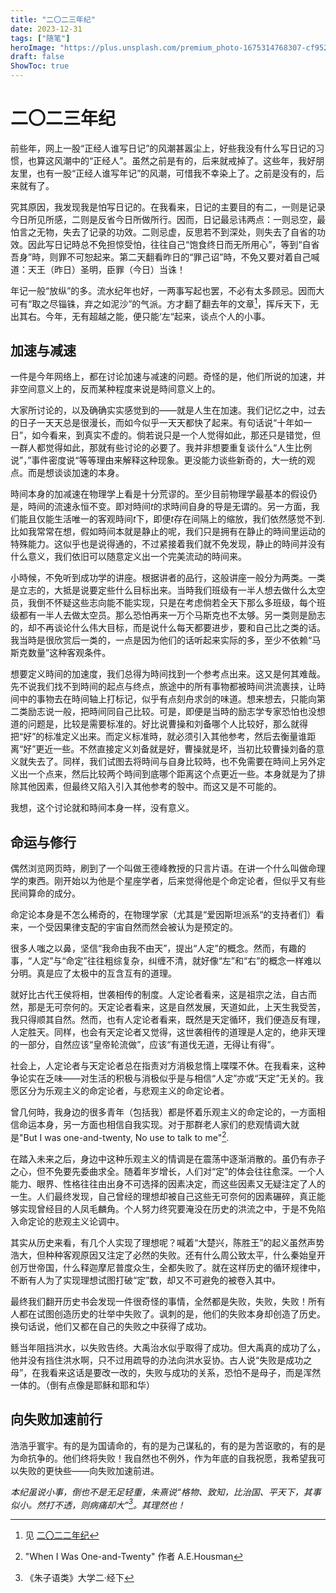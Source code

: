 ```yaml
---
title: "二〇二三年纪"
date: 2023-12-31
tags: ["随笔"]
heroImage: "https://plus.unsplash.com/premium_photo-1675314768307-cf9522b669f6?q=80&w=2574&auto=format&fit=crop&ixlib=rb-4.0.3&ixid=M3wxMjA3fDB8MHxwaG90by1wYWdlfHx8fGVufDB8fHx8fA%3D%3D"
draft: false
ShowToc: true
---
```


# 二〇二三年纪

前些年，网上一股“正经人谁写日记”的风潮甚嚣尘上，好些我没有什么写日记的习惯，也算这风潮中的“正经人”。虽然之前是有的，后来就戒掉了。这些年，我好朋友里，也有一股“正经人谁写年记”的风潮，可惜我不幸染上了。之前是没有的，后来就有了。

究其原因，我发现我是怕写日记的。在我看来，日记的主要目的有二，一则是记录今日所见所感，二则是反省今日所做所行。因而，日记最忌讳两点：一则忌空，最怕言之无物，失去了记录的功效。二则忌虚，反思若不到深处，则失去了自省的功效。因此写日记時总不免担惊受怕，往往自己“饱食终日而无所用心”，等到“自省吾身”時，则罪不可恕起来。第二天翻看昨日的“罪己诏”時，不免又要对着自己喊道：天王（昨日）圣明，臣罪（今日）当诛！

年记一般“放纵”的多。流水纪年也好，一两事写起也罢，不必有太多顾忌。因而大可有“取之尽锱铢，弃之如泥沙”的气派。方才翻了翻去年的文章[^1]，挥斥天下，无出其右。今年，无有超越之能，便只能‘左“起来，谈点个人的小事。

## 加速与减速

一件是今年网络上，都在讨论加速与减速的问题。奇怪的是，他们所说的加速，并非空间意义上的，反而某种程度来说是時间意义上的。

大家所讨论的，以及确确实实感觉到的——就是人生在加速。我们记忆之中，过去的日子一天天总是很漫长，而如今似乎一天天都快了起来。有句话说“十年如一日”，如今看来，到真实不虚的。倘若说只是一个人觉得如此，那还只是错觉，但一群人都觉得如此，那就有些讨论的必要了。我并非想要重复谈什么“人生比例说”，”事件密度说“等等理由来解释这种现象。更没能力谈些新奇的，大一统的观点。而是想谈谈加速的本身。

時间本身的加减速在物理学上看是十分荒谬的。至少目前物理学最基本的假设仍是，時间的流速永恒不变。即对時间$t$的求時间自身的导是无谓的。另一方面，我们能且仅能生活唯一的客观時间$t$下，即便$t$存在间隔上的缩放，我们依然感觉不到. 比如我常常在想，假如時间本就是静止的呢，我们只是拥有在静止的時间里运动的特殊能力。这似乎也是说得通的，不过紧接着我们就不免发现，静止的時间并没有什么意义，我们依旧可以随意定义出一个完美流动的時间来。

小時候，不免听到成功学的讲座。根据讲者的品行，这般讲座一般分为两类。一类是立志的，大抵是说要定些什么目标出来。当時我们班级有一半人想去做什么太空员，我倒不怀疑这些志向能不能实现，只是在考虑倘若全天下那么多班级，每个班级都有一半人去做太空员。那么恐怕再来一万个马斯克也不太够。另一类则是励志的，却不再谈论什么伟大目标，而是说什么每天都要进步，要和自己比之类的话。我当時是很欣赏后一类的，一点是因为他们的话听起来实际的多，至少不依赖“马斯克数量”这种客观条件。

想要定义時间的加速度，我们总得为時间找到一个参考点出来。这又是何其难哉。先不说我们找不到時间的起点与终点，旅途中的所有事物都被時间洪流裹挟，让時间中的事物去在時间轴上打标记，似乎有点刻舟求剑的味道。想来想去，只能向第二类励志说一般，把時间同自己比较。可是，即便是当時的励志学专家恐怕也没想道的问题是，比较是需要标准的。好比说曹操和刘备哪个人比较好，那么就得把“好”的标准定义出来。而定义标准時，就必须引入其他参考，然后去衡量谁距离“好”更近一些。不然直接定义刘备就是好，曹操就是坏，当初比较曹操刘备的意义就失去了。同样，我们试图去将時间与自身比较時，也不免需要在時间上另外定义出一个点来，然后比较两个時间到底哪个距离这个点更近一些。本身就是为了排除其他因素，但最终又陷入引入其他参考的彀中。而这又是不可能的。

我想，这个讨论就和時间本身一样，没有意义。

## 命运与修行

偶然浏览网页時，刷到了一个叫做王德峰教授的只言片语。在讲一个什么叫做命理学的東西。刚开始以为他是个星座学者，后来觉得他是个命定论者，但似乎又有些民间算命的成分。

命定论本身是不怎么稀奇的，在物理学家（尤其是“爱因斯坦派系“的支持者们）看来，一个受因果律支配的宇宙自然而然会被认为是预定的。

很多人嗤之以鼻，坚信“我命由我不由天”，提出“人定”的概念。然而，有趣的事，“人定”与“命定”往往粗综复杂，纠缠不清，就好像“左”和“右”的概念一样难以分明。真是应了太极中的互含互有的道理。

就好比古代王侯将相，世袭相传的制度。人定论者看来，这是祖宗之法，自古而然，那是无可奈何的。天定论者看来，这是自然发展，天道如此，上天生我受苦，我只得顺其自然。然而，也有人定论者看来，既然是天定循环，我们便造反有理，人定胜天。同样，也会有天定论者又觉得，这世袭相传的道理是人定的，绝非天理的一部分，自然应该“皇帝轮流做”，应该“有道伐无道，无得让有得”。

社会上，人定论者与天定论者总在指责对方消极怠惰上喋喋不休。在我看来，这种争论实在乏味——对生活的积极与消极似乎是与相信“人定”亦或“天定”无关的。我愿区分为乐观主义的命定论者，与悲观主义的命定论者。

曾几何時，我身边的很多青年（包括我）都是怀着乐观主义的命定论的，一方面相信命运本身，另一方面也相信自我实现。对于那群老人家们的悲观情调大就是"But I was one-and-twenty, No use to talk to me"[^2].

在踏入未来之后，身边中这种乐观主义的情调是在震荡中逐渐消散的。虽仍有赤子之心，但不免要先委曲求全。随着年岁增长，人们对“定”的体会往往愈深。一个人能力、眼界、性格往往由出身不可选择的因素决定，而这些因素又无疑注定了人的一生。人们最终发现，自己曾经的理想却被自己这些无可奈何的因素碾碎，真正能够实现曾经目的人凤毛麟角。个人努力终究要淹没在历史的洪流之中，于是不免陷入命定论的悲观主义论调中。

其实从历史来看，有几个人实现了理想呢？喊着“大楚兴，陈胜王”的起义虽然声势浩大，但种种客观原因又注定了必然的失败。还有什么周公致太平，什么秦始皇开创万世帝国，什么释迦摩尼普度众生，全都失败了。就在这样历史的循环规律中，不断有人为了实现理想试图打破“定”数，却又不可避免的被卷入其中。

最终我们翻开历史书会发现一件很奇怪的事情，全然都是失败，失败，失败！所有人都在试图创造历史的壮举中失败了。讽刺的是，他们的失败本身却创造了历史。换句话说，他们又都在自己的失败之中获得了成功。

鲧当年阻挡洪水，以失败告终。大禹治水似乎取得了成功。但大禹真的成功了么，他并没有挡住洪水啊，只不过用疏导的办法向洪水妥协。古人说“失败是成功之母”，在我看来这话是要改一改的，失败与成功的关系，恐怕不是母子，而是浑然一体的。（倒有点像是耶稣和耶和华）

## 向失败加速前行

浩浩乎寰宇。有的是为国请命的，有的是为己谋私的，有的是为苦讴歌的，有的是为命抗争的。他们终将失败！我自然也不例外，作为年底的自我祝愿，我希望我可以失败的更快些——向失败加速前进。

_本纪虽说小事，倒也不是无足轻重，朱熹说“格物、致知，比治国、平天下，其事似小。然打不透，则病痛却大”[^3]。其理然也！_

[^1]: 见 [二〇二二年纪](https://xhou.me/blog/二〇二二年纪)

[^2]: "When I Was One-and-Twenty" 作者 A.E.Housman

[^3]: 《朱子语类》大学二·经下
